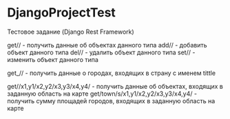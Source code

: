# DjangoProjectTest
Тестовое задание (Django Rest Framework)

get/<typeModel>/ - получить данные об объектах данного типа
add/<typeModel>/ - добавить объект данного типа
del/<typeModel>/ - удалить объект данного типа
set/<typeModel>/ - изменить объект данного типа

get_/<tittle>/ - получить данные о городах, входящих в страну с именем tittle

get/<typeModel>/x1,y1/x2,y2/x3,y3/x4,y4/ - получить данные об объектах, входящих в заданную область на карте
get/town/s/x1,y1/x2,y2/x3,y3/x4,y4/ - получить сумму площадей городов, входящих в заданную область на карте
